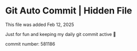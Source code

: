 # Git Auto Commit | Hidden File

This file was added Feb 12, 2025

Just for fun and keeping my daily git commit active 🤪

commit number: 581186
